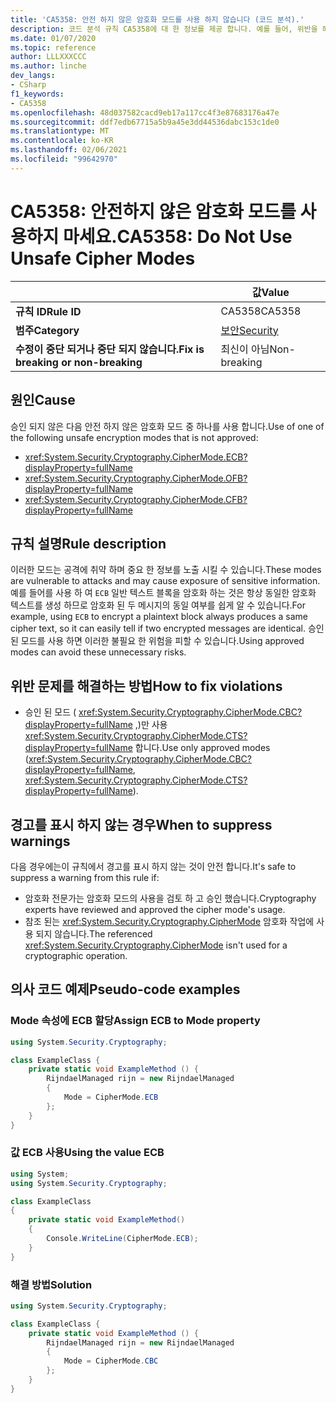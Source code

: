 ```yaml
---
title: 'CA5358: 안전 하지 않은 암호화 모드를 사용 하지 않습니다 (코드 분석).'
description: 코드 분석 규칙 CA5358에 대 한 정보를 제공 합니다. 예를 들어, 위반을 해결 하는 방법, 위반 하는 경우를 포함 합니다.
ms.date: 01/07/2020
ms.topic: reference
author: LLLXXXCCC
ms.author: linche
dev_langs:
- CSharp
f1_keywords:
- CA5358
ms.openlocfilehash: 48d037582cacd9eb17a117cc4f3e87683176a47e
ms.sourcegitcommit: ddf7edb67715a5b9a45e3dd44536dabc153c1de0
ms.translationtype: MT
ms.contentlocale: ko-KR
ms.lasthandoff: 02/06/2021
ms.locfileid: "99642970"
---
```

# <a name="ca5358-do-not-use-unsafe-cipher-modes"></a><span data-ttu-id="18c18-103">CA5358: 안전하지 않은 암호화 모드를 사용하지 마세요.</span><span class="sxs-lookup"><span data-stu-id="18c18-103">CA5358: Do Not Use Unsafe Cipher Modes</span></span>

| | <span data-ttu-id="18c18-104">값</span><span class="sxs-lookup"><span data-stu-id="18c18-104">Value</span></span> |
|-|-|
| <span data-ttu-id="18c18-105">**규칙 ID**</span><span class="sxs-lookup"><span data-stu-id="18c18-105">**Rule ID**</span></span> |<span data-ttu-id="18c18-106">CA5358</span><span class="sxs-lookup"><span data-stu-id="18c18-106">CA5358</span></span>|
| <span data-ttu-id="18c18-107">**범주**</span><span class="sxs-lookup"><span data-stu-id="18c18-107">**Category**</span></span> |[<span data-ttu-id="18c18-108">보안</span><span class="sxs-lookup"><span data-stu-id="18c18-108">Security</span></span>](security-warnings.md)|
| <span data-ttu-id="18c18-109">**수정이 중단 되거나 중단 되지 않습니다.**</span><span class="sxs-lookup"><span data-stu-id="18c18-109">**Fix is breaking or non-breaking**</span></span> |<span data-ttu-id="18c18-110">최신이 아님</span><span class="sxs-lookup"><span data-stu-id="18c18-110">Non-breaking</span></span>|

## <a name="cause"></a><span data-ttu-id="18c18-111">원인</span><span class="sxs-lookup"><span data-stu-id="18c18-111">Cause</span></span>

<span data-ttu-id="18c18-112">승인 되지 않은 다음 안전 하지 않은 암호화 모드 중 하나를 사용 합니다.</span><span class="sxs-lookup"><span data-stu-id="18c18-112">Use of one of the following unsafe encryption modes that is not approved:</span></span>

- <xref:System.Security.Cryptography.CipherMode.ECB?displayProperty=fullName>
- <xref:System.Security.Cryptography.CipherMode.OFB?displayProperty=fullName>
- <xref:System.Security.Cryptography.CipherMode.CFB?displayProperty=fullName>

## <a name="rule-description"></a><span data-ttu-id="18c18-113">규칙 설명</span><span class="sxs-lookup"><span data-stu-id="18c18-113">Rule description</span></span>

<span data-ttu-id="18c18-114">이러한 모드는 공격에 취약 하며 중요 한 정보를 노출 시킬 수 있습니다.</span><span class="sxs-lookup"><span data-stu-id="18c18-114">These modes are vulnerable to attacks and may cause exposure of sensitive information.</span></span> <span data-ttu-id="18c18-115">예를 들어를 사용 하 여 `ECB` 일반 텍스트 블록을 암호화 하는 것은 항상 동일한 암호화 텍스트를 생성 하므로 암호화 된 두 메시지의 동일 여부를 쉽게 알 수 있습니다.</span><span class="sxs-lookup"><span data-stu-id="18c18-115">For example, using `ECB` to encrypt a plaintext block always produces a same cipher text, so it can easily tell if two encrypted messages are identical.</span></span> <span data-ttu-id="18c18-116">승인 된 모드를 사용 하면 이러한 불필요 한 위험을 피할 수 있습니다.</span><span class="sxs-lookup"><span data-stu-id="18c18-116">Using approved modes can avoid these unnecessary risks.</span></span>

## <a name="how-to-fix-violations"></a><span data-ttu-id="18c18-117">위반 문제를 해결하는 방법</span><span class="sxs-lookup"><span data-stu-id="18c18-117">How to fix violations</span></span>

- <span data-ttu-id="18c18-118">승인 된 모드 ( <xref:System.Security.Cryptography.CipherMode.CBC?displayProperty=fullName> ,)만 사용 <xref:System.Security.Cryptography.CipherMode.CTS?displayProperty=fullName> 합니다.</span><span class="sxs-lookup"><span data-stu-id="18c18-118">Use only approved modes (<xref:System.Security.Cryptography.CipherMode.CBC?displayProperty=fullName>, <xref:System.Security.Cryptography.CipherMode.CTS?displayProperty=fullName>).</span></span>

## <a name="when-to-suppress-warnings"></a><span data-ttu-id="18c18-119">경고를 표시 하지 않는 경우</span><span class="sxs-lookup"><span data-stu-id="18c18-119">When to suppress warnings</span></span>

<span data-ttu-id="18c18-120">다음 경우에는이 규칙에서 경고를 표시 하지 않는 것이 안전 합니다.</span><span class="sxs-lookup"><span data-stu-id="18c18-120">It's safe to suppress a warning from this rule if:</span></span>

- <span data-ttu-id="18c18-121">암호화 전문가는 암호화 모드의 사용을 검토 하 고 승인 했습니다.</span><span class="sxs-lookup"><span data-stu-id="18c18-121">Cryptography experts have reviewed and approved the cipher mode's usage.</span></span>
- <span data-ttu-id="18c18-122">참조 된는 <xref:System.Security.Cryptography.CipherMode> 암호화 작업에 사용 되지 않습니다.</span><span class="sxs-lookup"><span data-stu-id="18c18-122">The referenced <xref:System.Security.Cryptography.CipherMode> isn't used for a cryptographic operation.</span></span>

## <a name="pseudo-code-examples"></a><span data-ttu-id="18c18-123">의사 코드 예제</span><span class="sxs-lookup"><span data-stu-id="18c18-123">Pseudo-code examples</span></span>

### <a name="assign-ecb-to-mode-property"></a><span data-ttu-id="18c18-124">Mode 속성에 ECB 할당</span><span class="sxs-lookup"><span data-stu-id="18c18-124">Assign ECB to Mode property</span></span>

```csharp
using System.Security.Cryptography;

class ExampleClass {
    private static void ExampleMethod () {
        RijndaelManaged rijn = new RijndaelManaged
        {
            Mode = CipherMode.ECB
        };
    }
}
```

### <a name="using-the-value-ecb"></a><span data-ttu-id="18c18-125">값 ECB 사용</span><span class="sxs-lookup"><span data-stu-id="18c18-125">Using the value ECB</span></span>

```csharp
using System;
using System.Security.Cryptography;

class ExampleClass
{
    private static void ExampleMethod()
    {
        Console.WriteLine(CipherMode.ECB);
    }
}
```

### <a name="solution"></a><span data-ttu-id="18c18-126">해결 방법</span><span class="sxs-lookup"><span data-stu-id="18c18-126">Solution</span></span>

```csharp
using System.Security.Cryptography;

class ExampleClass {
    private static void ExampleMethod () {
        RijndaelManaged rijn = new RijndaelManaged
        {
            Mode = CipherMode.CBC
        };
    }
}
```
